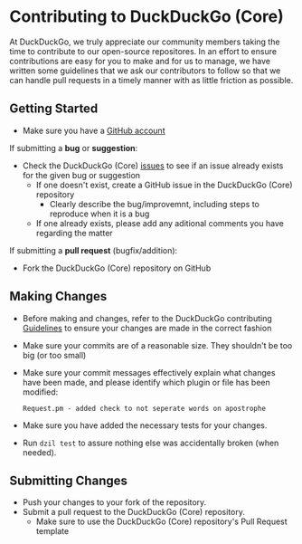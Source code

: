 # Contributing to DuckDuckGo (Core)

At DuckDuckGo, we truly appreciate our community members taking the time to contribute to our open-source repositores. In an effort to ensure contributions are easy for you to make and for us to manage, we have written some guidelines that we ask our contributors to follow so that we can handle pull requests in a timely manner with as little friction as possible.

## Getting Started

* Make sure you have a [GitHub account](https://github.com/signup/free)

If submitting a **bug** or **suggestion**:
* Check the DuckDuckGo (Core) [issues](https://github.com/duckduckgo/duckduckgo/issues) to see if an issue already exists for the given bug or suggestion
    * If one doesn't exist, create a GitHub issue in the DuckDuckGo (Core) repository
        * Clearly describe the bug/improvemnt, including steps to reproduce when it is a bug
    * If one already exists, please add any aditional comments you have regarding the matter

If submitting a **pull request** (bugfix/addition):
* Fork the DuckDuckGo (Core) repository on GitHub

## Making Changes

* Before making and changes, refer to the DuckDuckGo contributing [Guidelines](#link-to-guidelines) to ensure your changes are made in the correct fashion
* Make sure your commits are of a reasonable size. They shouldn't be too big (or too small)
* Make sure your commit messages effectively explain what changes have been made, and please identify which plugin or file has been modified:

    ```
    Request.pm - added check to not seperate words on apostrophe
    ```

* Make sure you have added the necessary tests for your changes.
* Run `dzil test` to assure nothing else was accidentally broken (when needed).

## Submitting Changes

* Push your changes to your fork of the repository.
* Submit a pull request to the DuckDuckGo (Core) repository.
    * Make sure to use the DuckDuckGo (Core) repository's Pull Request template